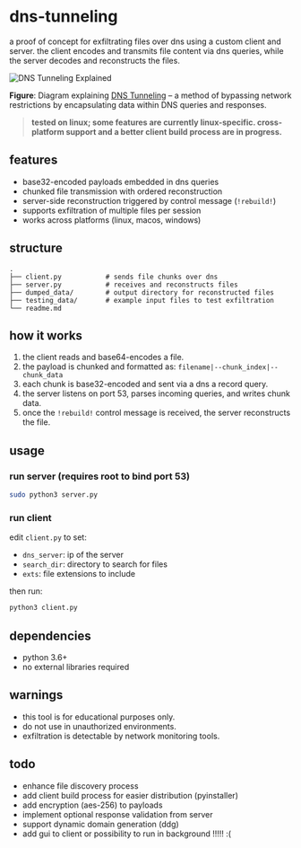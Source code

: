 # dns-tunneling

a proof of concept for exfiltrating files over dns using a custom client and server. the client encodes and transmits file content via dns queries, while the server decodes and reconstructs the files.

![DNS Tunneling Explained](https://www.akamai.com/site/en/images/article/2023/what-is-dns-tunneling.png)

**Figure**: Diagram explaining [DNS Tunneling](https://www.akamai.com/glossary/what-is-dns-tunneling) – a method of bypassing network restrictions by encapsulating data within DNS queries and responses.

> **tested on linux; some features are currently linux-specific. cross-platform support and a better client build process are in progress.**

## features

* base32-encoded payloads embedded in dns queries
* chunked file transmission with ordered reconstruction
* server-side reconstruction triggered by control message (`!rebuild!`)
* supports exfiltration of multiple files per session
* works across platforms (linux, macos, windows)

## structure

```
.
├── client.py           # sends file chunks over dns
├── server.py           # receives and reconstructs files
├── dumped_data/        # output directory for reconstructed files
├── testing_data/       # example input files to test exfiltration
└── readme.md
```

## how it works

1. the client reads and base64-encodes a file.
2. the payload is chunked and formatted as:
`filename|--chunk_index|--chunk_data`
3. each chunk is base32-encoded and sent via a dns a record query.
4. the server listens on port 53, parses incoming queries, and writes chunk data.
5. once the `!rebuild!` control message is received, the server reconstructs the file.

## usage

### run server (requires root to bind port 53)

```bash
sudo python3 server.py
```

### run client

edit `client.py` to set:

* `dns_server`: ip of the server
* `search_dir`: directory to search for files
* `exts`: file extensions to include

then run:

```bash
python3 client.py
```

## dependencies

* python 3.6+
* no external libraries required

## warnings

* this tool is for educational purposes only.
* do not use in unauthorized environments.
* exfiltration is detectable by network monitoring tools.

## todo

* enhance file discovery process
* add client build process for easier distribution (pyinstaller)
* add encryption (aes-256) to payloads
* implement optional response validation from server
* support dynamic domain generation (ddg)
* add gui to client or possibility to run in background !!!!! :(
